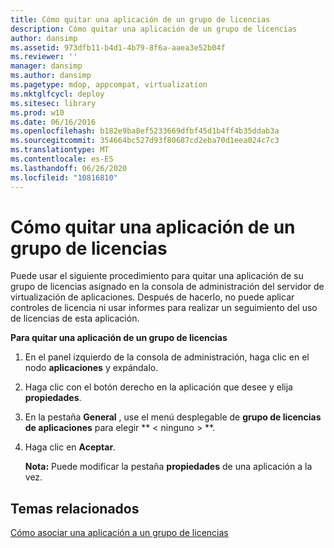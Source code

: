 ```yaml
---
title: Cómo quitar una aplicación de un grupo de licencias
description: Cómo quitar una aplicación de un grupo de licencias
author: dansimp
ms.assetid: 973dfb11-b4d1-4b79-8f6a-aaea3e52b04f
ms.reviewer: ''
manager: dansimp
ms.author: dansimp
ms.pagetype: mdop, appcompat, virtualization
ms.mktglfcycl: deploy
ms.sitesec: library
ms.prod: w10
ms.date: 06/16/2016
ms.openlocfilehash: b182e9ba8ef5233669dfbf45d1b4ff4b35ddab3a
ms.sourcegitcommit: 354664bc527d93f80687cd2eba70d1eea024c7c3
ms.translationtype: MT
ms.contentlocale: es-ES
ms.lasthandoff: 06/26/2020
ms.locfileid: "10816810"
---
```

# Cómo quitar una aplicación de un grupo de licencias


Puede usar el siguiente procedimiento para quitar una aplicación de su grupo de licencias asignado en la consola de administración del servidor de virtualización de aplicaciones. Después de hacerlo, no puede aplicar controles de licencia ni usar informes para realizar un seguimiento del uso de licencias de esta aplicación.

**Para quitar una aplicación de un grupo de licencias**

1.  En el panel izquierdo de la consola de administración, haga clic en el nodo **aplicaciones** y expándalo.

2.  Haga clic con el botón derecho en la aplicación que desee y elija **propiedades**.

3.  En la pestaña **General** , use el menú desplegable de **grupo de licencias de aplicaciones** para elegir ** &lt; ninguno &gt; **.

4.  Haga clic en **Aceptar**.

    **Nota:**  Puede modificar la pestaña **propiedades** de una aplicación a la vez.

     

## Temas relacionados


[Cómo asociar una aplicación a un grupo de licencias](how-to-associate-an-application-with-a-license-group.md)

 

 





